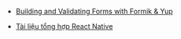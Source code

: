 
- [Building and Validating Forms with Formik & Yup](https://www.reactnativeschool.com/build-and-validate-forms-with-formik-and-yup/)

- [Tài liệu tổng hợp React Native](https://drive.google.com/file/d/1nvJUnlIxogVaiXORuikycksLKOSTxiNp/view#utm_source=email&utm_medium=email-ebook&utm_campaign=ebook-rn-p1)
